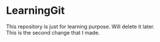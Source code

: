 # LearningGit
This repository is just for learning purpose. Will delete it later.
<br>
This is the second change that I made.